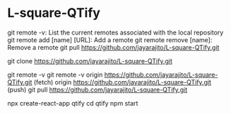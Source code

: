 # L-square-QTify

git remote -v: List the current remotes associated with the local repository
git remote add [name] [URL]: Add a remote
git remote remove [name]: Remove a remote
git pull https://github.com/jayarajito/L-square-QTify.git

git clone https://github.com/jayarajito/L-square-QTify.git

git remote -v
git remote -v
origin https://github.com/jayarajito/L-square-QTify.git (fetch)
origin https://github.com/jayarajito/L-square-QTify.git (push)
git pull https://github.com/jayarajito/L-square-QTify.git

npx create-react-app qtify
cd qtify
npm start

